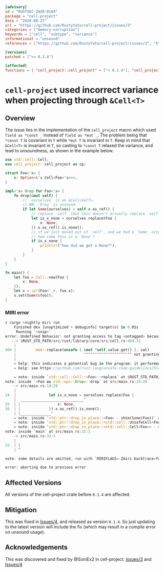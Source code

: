 ```toml
[advisory]
id = "RUSTSEC-2020-0164"
package = "cell-project"
date = "2020-08-27"
url = "https://github.com/RustyYato/cell-project/issues/3"
categories = ["memory-corruption"]
keywords = ["cell", "subtype", "variance"]
informational = "unsound"
references = ["https://github.com/RustyYato/cell-project/issues/3", "https://github.com/RustyYato/cell-project/issues/4"]

[versions]
patched = [">= 0.1.4"]

[affected]
functions = { "cell_project::cell_project" = ["< 0.1.4"], "cell_project::nightly_cell_project" = ["< 0.1.4"] }
```

# `cell-project` used incorrect variance when projecting through `&Cell<T>`

## Overview

The issue lies in the implementation of the `cell_project` macro which used `field as *const _` instead of `field as *mut _`.
The problem being that `*const T` is covariant in `T` while `*mut T` is invariant in `T`. Keep in mind that `&Cell<T>` is invariant in `T`,
so casting to `*const T` relaxed the variance, and lead to unsoundness, as shown in the example below.

```rs
use std::cell::Cell;
use cell_project::cell_project as cp;

struct Foo<'a> {
    x: Option<&'a Cell<Foo<'a>>>,
}

impl<'a> Drop for Foo<'a> {
    fn drop(&mut self) {
        // `ourselves` is an &Cell<Self>.
        // NB: `Drop` is unsound.
        if let Some(ourselves) = self.x.as_ref() {
            // replace `self` (but this doesn't actually replace `self`)
            let is_x_none = ourselves.replace(Foo {
                x: None,
            }).x.as_ref().is_none();
            // if we just moved out of `self`, and we had a `Some` originally,
            // how come this is a `None`?
            if is_x_none {
                println!("how did we get a None?");
            }
        }
    }
}

fn main() {
    let foo = Cell::new(Foo {
        x: None,
    });
    let x = cp!(Foo<'_>, foo.x);
    x.set(Some(&foo));
}
```

### MIRI error

```rs
$ cargo +nightly miri run
    Finished dev [unoptimized + debuginfo] target(s) in 0.01s
     Running `<snip>`
error: Undefined Behavior: not granting access to tag <untagged> because incompatible item is protected: [Unique for <2472> (call 796)]
   --> $RUST_STD_PATH/src/rust/library/core/src/cell.rs:404:31
    |
404 |         mem::replace(unsafe { &mut *self.value.get() }, val)
    |                               ^^^^^^^^^^^^^^^^^^^^^^ not granting access to tag <untagged> because incompatible item is protected: [Unique for <2472> (call 796)]
    |
    = help: this indicates a potential bug in the program: it performed an invalid operation, but the rules it violated are still experimental
    = help: see https://github.com/rust-lang/unsafe-code-guidelines/blob/master/wip/stacked-borrows.md for further information

    = note: inside `std::cell::Cell::<Foo>::replace` at $RUST_STD_PATH/src/rust/library/core/src/cell.rs:404:31
note: inside `<Foo as std::ops::Drop>::drop` at src/main.rs:14:29
   --> src/main.rs:14:29
    |
14  |               let is_x_none = ourselves.replace(Foo {
    |  _____________________________^
15  | |                 x: None,
16  | |             }).x.as_ref().is_none();
    | |______________^
    = note: inside `std::ptr::drop_in_place::<Foo> - shim(Some(Foo))` at $RUST_STD_PATH/src/rust/library/core/src/ptr/mod.rs:486:1
    = note: inside `std::ptr::drop_in_place::<std::cell::UnsafeCell<Foo>> - shim(Some(std::cell::UnsafeCell<Foo>))` at $RUST_STD_PATH/src/rust/library/core/src/ptr/mod.rs:486:1
    = note: inside `std::ptr::drop_in_place::<std::cell::Cell<Foo>> - shim(Some(std::cell::Cell<Foo>))` at $RUST_STD_PATH/src/rust/library/core/src/ptr/mod.rs:486:1
note: inside `main` at src/main.rs:32:1
   --> src/main.rs:32:1
    |
32  | }
    | ^

note: some details are omitted, run with `MIRIFLAGS=-Zmiri-backtrace=full` for a verbose backtrace

error: aborting due to previous error
```

## Affected Versions

All versions of the cell-project crate before `0.1.4` are affected.

## Mitigation

This was fixed in [Issues/4], and released as version `0.1.4`.
So just updating to the latest version will include the fix (which may result in a compile error on unsound usage).

## Acknowledgements

This was discovered and fixed by @SoniEx2 in cell-project: [Issues/3] and [Issues/4]

[issues/3]: https://github.com/RustyYato/cell-project/issues/3
[issues/4]: https://github.com/RustyYato/cell-project/issues/4
